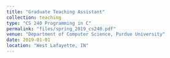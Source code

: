 ```yaml
---
title: "Graduate Teaching Assistant"
collection: teaching
type: "CS 240 Programming in C"
permalink: "files/spring_2019_cs240.pdf"
venue: "Department of Computer Science, Purdue University"
date: 2019-01-01
location: "West Lafayette, IN"
---
```

